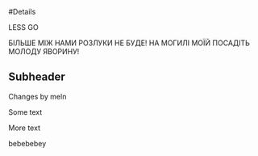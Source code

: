 #Details

LESS GO

БІЛЬШЕ МІЖ НАМИ РОЗЛУКИ НЕ БУДЕ! НА МОГИЛІ МОЇЙ ПОСАДІТЬ МОЛОДУ ЯВОРИНУ!

## Subheader

Changes by meln

Some text

More text

bebebebey